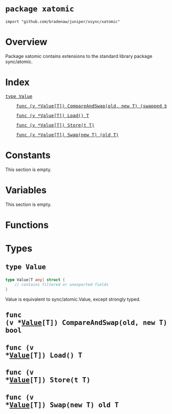 # `package xatomic`

```
import "github.com/bradenaw/juniper/xsync/xatomic"
```

# Overview

Package xatomic contains extensions to the standard library package sync/atomic.


# Index

<pre><a href="#Value">type Value</a></pre>
<pre>    <a href="#CompareAndSwap">func (v *Value[T]) CompareAndSwap(old, new T) (swapped bool)</a></pre>
<pre>    <a href="#Load">func (v *Value[T]) Load() T</a></pre>
<pre>    <a href="#Store">func (v *Value[T]) Store(t T)</a></pre>
<pre>    <a href="#Swap">func (v *Value[T]) Swap(new T) (old T)</a></pre>

# Constants

This section is empty.

# Variables

This section is empty.

# Functions

# Types

## <a id="Value"></a><pre>type Value</pre>
```go
type Value[T any] struct {
	// contains filtered or unexported fields
}
```

Value is equivalent to sync/atomic.Value, except strongly typed.


## <a id="CompareAndSwap"></a><pre>func (v *<a href="#Value">Value</a>[T]) CompareAndSwap(old, new T) swapped bool</pre>



## <a id="Load"></a><pre>func (v *<a href="#Value">Value</a>[T]) Load() T</pre>



## <a id="Store"></a><pre>func (v *<a href="#Value">Value</a>[T]) Store(t T)</pre>



## <a id="Swap"></a><pre>func (v *<a href="#Value">Value</a>[T]) Swap(new T) old T</pre>



